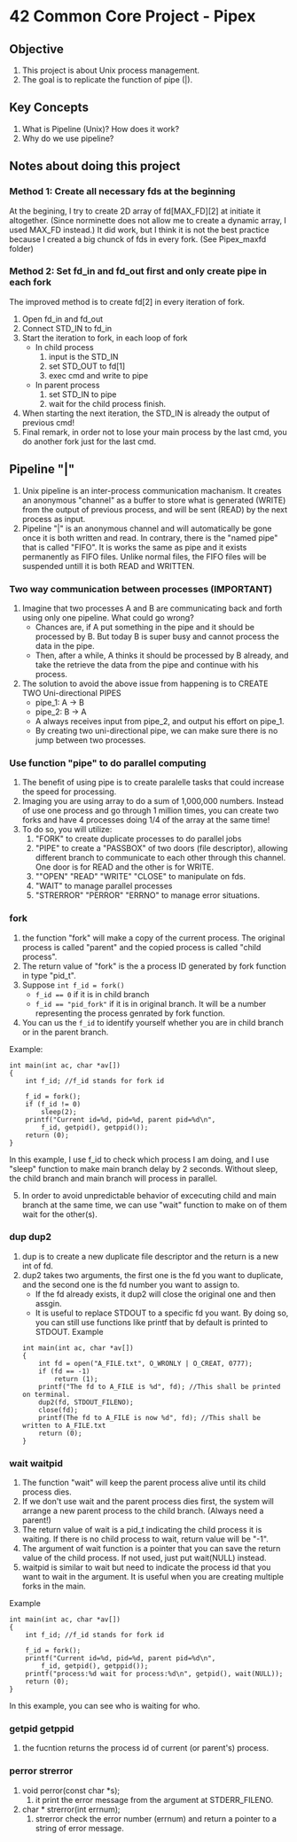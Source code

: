 # 42 Common Core Project - Pipex

## Objective

1. This project is about Unix process management.
2. The goal is to replicate the function of pipe (|).

## Key Concepts

1. What is Pipeline (Unix)? How does it work?
2. Why do we use pipeline?

## Notes about doing this project

### Method 1: Create all necessary fds at the beginning
At the begining, I try to create 2D array of fd[MAX_FD][2] at initiate it altogether. (Since norminette does not allow me to create a dynamic array, I used MAX_FD instead.)
It did work, but I think it is not the best practice because I created a big chunck of fds in every fork. (See Pipex_maxfd folder)

### Method 2: Set fd_in and fd_out first and only create pipe in each fork

The improved method is to create fd[2] in every iteration of fork.

1. Open fd_in and fd_out
2. Connect STD_IN to fd_in
3. Start the iteration to fork, in each loop of fork
	- In child process
		1. input is the STD_IN
		2. set STD_OUT to fd[1]
		3. exec cmd and write to pipe
	- In parent process
		1. set STD_IN to pipe
		2. wait for the child process finish.
4. When starting the next iteration, the STD_IN is already the output of previous cmd!
5. Final remark, in order not to lose your main process by the last cmd, you do another fork just for the last cmd.

## Pipeline "|"

1. Unix pipeline is an inter-process communication machanism. It creates an anonymous "channel" as a buffer to store what is generated (WRITE) from the output of previous process, and will be sent (READ) by the next process as input.
2. Pipeline "|" is an anonymous channel and will automatically be gone once it is both written and read. In contrary, there is the "named pipe" that is called "FIFO". It is works the same as pipe and it exists permanently as FIFO files. Unlike normal files, the FIFO files will be suspended untill it is both READ and WRITTEN.

### Two way communication between processes (IMPORTANT)

1. Imagine that two processes A and B are communicating back and forth using only one pipeline. What could go wrong?
    - Chances are, if A put something in the pipe and it should be processed by B. But today B is super busy and cannot process the data in the pipe.
    - Then, after a while, A thinks it should be processed by B already, and take the retrieve the data from the pipe and continue with his process.
2. The solution to avoid the above issue from happening is to CREATE TWO Uni-directional PIPES
    - pipe_1: A -> B
    - pipe_2: B -> A
    - A always receives input from pipe_2, and output his effort on pipe_1.
    - By creating two uni-directional pipe, we can make sure there is no jump between two processes.

### Use function "pipe" to do parallel computing

1. The benefit of using pipe is to create paralelle tasks that could increase the speed for processing.
2. Imaging you are using array to do a sum of 1,000,000 numbers. Instead of use one process and go through 1 million times, you can create two forks and have 4 processes doing 1/4 of the array at the same time!
3. To do so, you will utilize:
    1. "FORK" to create duplicate processes to do parallel jobs
    2. "PIPE" to create a "PASSBOX" of two doors (file descriptor), allowing different branch to communicate to each other through this channel. One door is for READ and the other is for WRITE.
    3. ""OPEN" "READ" "WRITE" "CLOSE" to manipulate on fds.
    4. "WAIT" to manage parallel processes
    5. "STRERROR" "PERROR" "ERRNO" to manage error situations.

### fork

1. the function "fork" will make a copy of the current process. The original process is called "parent" and the copied process is called "child process".
2. The return value of "fork" is the a process ID generated by fork function in type "pid_t".
3. Suppose 
    ```int f_id = fork()```
    - ```f_id == 0``` if it is in child branch
    - ```f_id == "pid_fork"``` if it is in original branch. It will be a number representing the process genrated by fork function.
4. You can us the ```f_id``` to identify yourself whether you are in child branch or in the parent branch.

Example:
```
int main(int ac, char *av[])
{
    int f_id; //f_id stands for fork id

    f_id = fork();
    if (f_id != 0)
        sleep(2);
    printf("Current id=%d, pid=%d, parent pid=%d\n",
        f_id, getpid(), getppid());
    return (0);
}
```

In this example, I use f_id to check which process I am doing, and I use "sleep" function to make main branch delay by 2 seconds. Without sleep, the child branch and main branch will process in parallel.

5. In order to avoid unpredictable behavior of excecuting child and main branch at the same time, we can use "wait" function to make on of them wait for the other(s).

### dup dup2

1. dup is to create a new duplicate file descriptor and the return is a new int of fd.
2. dup2 takes two arguments, the first one is the fd you want to duplicate, and the second one is the fd number you want to assign to.
    - If the fd already exists, it dup2 will close the original one and then assgin.
    - It is useful to replace STDOUT to a specific fd you want. By doing so, you can still use functions like printf that by default is printed to STDOUT.
    Example
    ```
    int main(int ac, char *av[])
    {
        int fd = open("A_FILE.txt", O_WRONLY | O_CREAT, 0777);
        if (fd == -1)
            return (1);
        printf("The fd to A_FILE is %d", fd); //This shall be printed on terminal.
        dup2(fd, STDOUT_FILENO);
        close(fd);
        printf(The fd to A_FILE is now %d", fd); //This shall be written to A_FILE.txt
        return (0);
    }
    ```

### wait waitpid

1. The function "wait" will keep the parent process alive until its child process dies.
2. If we don't use wait and the parent process dies first, the system will arrange a new parent process to the child branch. (Always need a parent!)
3. The return value of wait is a pid_t indicating the child process it is waiting. If there is no child process to wait, return value will be "-1".
4. The argument of wait function is a pointer that you can save the return value of the child process. If not used, just put wait(NULL) instead.
5. waitpid is similar to wait but need to indicate the process id that you want to wait in the argument. It is useful when you are creating multiple forks in the main.

Example
```
int main(int ac, char *av[])
{
    int f_id; //f_id stands for fork id

    f_id = fork();
    printf("Current id=%d, pid=%d, parent pid=%d\n",
        f_id, getpid(), getppid());
    printf("process:%d wait for process:%d\n", getpid(), wait(NULL));
    return (0);
}
```

In this example, you can see who is waiting for who.

### getpid getppid

1. the fucntion returns the process id of current (or parent's) process.

### perror strerror

1. void perror(const char \*s);
    1. it print the error message from the argument at STDERR_FILENO.
2. char \* strerror(int errnum);
    1. strerror check the error number (errnum) and return a pointer to a string of error message.
